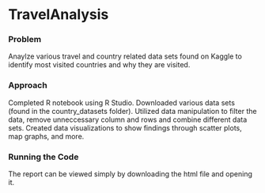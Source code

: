 # TravelAnalysis

### Problem
Anaylze various travel and country related data sets found on Kaggle to identify most visited countries and why they are visited. 


### Approach
Completed R notebook using R Studio. Downloaded various data sets (found in the country_datasets folder).
Utilized data manipulation to filter the data, remove unneccessary column and rows and combine different data sets.
Created data visualizations to show findings through scatter plots, map graphs, and more.

### Running the Code
The report can be viewed simply by downloading the html file and opening it.

